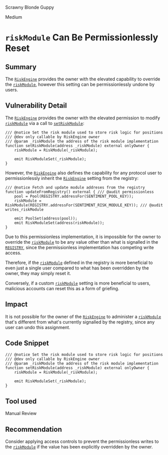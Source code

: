 Scrawny Blonde Guppy

Medium

# `riskModule` Can Be Permissionlessly Reset

## Summary

The [`RiskEngine`](https://github.com/sherlock-audit/2024-08-sentiment-v2/blob/main/protocol-v2/src/RiskEngine.sol) provides the owner with the elevated capability to override the [`riskModule`](https://github.com/sherlock-audit/2024-08-sentiment-v2/blob/25a0c8aeaddec273c5318540059165696591ecfb/protocol-v2/src/RiskEngine.sol#L54C23-L54C33), however this setting can be permissionlessly undone by users.

## Vulnerability Detail

The [`RiskEngine`](https://github.com/sherlock-audit/2024-08-sentiment-v2/blob/main/protocol-v2/src/RiskEngine.sol) provides the owner with the elevated permission to modify [`riskModule`](https://github.com/sherlock-audit/2024-08-sentiment-v2/blob/25a0c8aeaddec273c5318540059165696591ecfb/protocol-v2/src/RiskEngine.sol#L54C23-L54C33) via a call to [`setRiskModule`](https://github.com/sherlock-audit/2024-08-sentiment-v2/blob/25a0c8aeaddec273c5318540059165696591ecfb/protocol-v2/src/RiskEngine.sol#L235C14-L235C27):

```solidity
/// @notice Set the risk module used to store risk logic for positions
/// @dev only callable by RiskEngine owner
/// @param _riskModule the address of the risk module implementation
function setRiskModule(address _riskModule) external onlyOwner {
    riskModule = RiskModule(_riskModule);

    emit RiskModuleSet(_riskModule);
}
```

However, the [`RiskEngine`](https://github.com/sherlock-audit/2024-08-sentiment-v2/blob/main/protocol-v2/src/RiskEngine.sol) also defines the capability for any protocol user to permissionlessly inherit the [`RiskEngine`](https://github.com/sherlock-audit/2024-08-sentiment-v2/blob/main/protocol-v2/src/RiskEngine.sol) setting from the registry:

```solidity
/// @notice Fetch and update module addreses from the registry
function updateFromRegistry() external { /// @audit permissionless
    pool = Pool(REGISTRY.addressFor(SENTIMENT_POOL_KEY));
    riskModule = RiskModule(REGISTRY.addressFor(SENTIMENT_RISK_MODULE_KEY)); /// @audit writes_riskModule

    emit PoolSet(address(pool));
    emit RiskModuleSet(address(riskModule));
}
```

Due to this permissionless implementation, it is impossible for the owner to override the [`riskModule`](https://github.com/sherlock-audit/2024-08-sentiment-v2/blob/25a0c8aeaddec273c5318540059165696591ecfb/protocol-v2/src/RiskEngine.sol#L54C23-L54C33) to be any value other than what is signalled in the [`REGISTRY`](https://github.com/sherlock-audit/2024-08-sentiment-v2/blob/25a0c8aeaddec273c5318540059165696591ecfb/protocol-v2/src/RiskEngine.sol#L50C31-L50C39), since the permissionless implementation has competing write access.

Therefore, if the [`riskModule`](https://github.com/sherlock-audit/2024-08-sentiment-v2/blob/25a0c8aeaddec273c5318540059165696591ecfb/protocol-v2/src/RiskEngine.sol#L54C23-L54C33) defined in the registry is more beneficial to even just a single user compared to what has been overridden by the owner, they may simply reset it.

Conversely, if a custom [`riskModule`](https://github.com/sherlock-audit/2024-08-sentiment-v2/blob/25a0c8aeaddec273c5318540059165696591ecfb/protocol-v2/src/RiskEngine.sol#L54C23-L54C33) setting is more beneficial to users, malicious accounts can reset this as a form of griefing.

## Impact

It is not possible for the owner of the [`RiskEngine`](https://github.com/sherlock-audit/2024-08-sentiment-v2/blob/main/protocol-v2/src/RiskEngine.sol) to administer a [`riskModule`](https://github.com/sherlock-audit/2024-08-sentiment-v2/blob/25a0c8aeaddec273c5318540059165696591ecfb/protocol-v2/src/RiskEngine.sol#L54C23-L54C33) that's different from what's currently signalled by the registry, since any user can undo this assignment.

## Code Snippet

```solidity
/// @notice Set the risk module used to store risk logic for positions
/// @dev only callable by RiskEngine owner
/// @param _riskModule the address of the risk module implementation
function setRiskModule(address _riskModule) external onlyOwner {
    riskModule = RiskModule(_riskModule);

    emit RiskModuleSet(_riskModule);
}
```

## Tool used

Manual Review

## Recommendation

Consider applying access controls to prevent the permissionless writes to the [`riskModule`](https://github.com/sherlock-audit/2024-08-sentiment-v2/blob/25a0c8aeaddec273c5318540059165696591ecfb/protocol-v2/src/RiskEngine.sol#L54C23-L54C33) if the value has been explicitly overridden by the owner.
